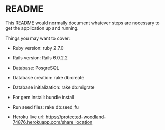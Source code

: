 # README

This README would normally document whatever steps are necessary to get the
application up and running.

Things you may want to cover:

* Ruby version: ruby 2.7.0

* Rails version: Rails 6.0.2.2

* Database: PosgreSQL

* Database creation: rake db:create

* Database initialization: rake db:migrate

* For gem install: bundle install

* Run seed files: rake db:seed_fu

* Heroku live url: https://protected-woodland-74876.herokuapp.com/share_location